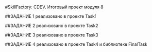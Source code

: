 ﻿#SkillFactory: CDEV. Итоговый проект модуля 8

##ЗАДАНИЕ 1
реализовано в проекте Task1

##ЗАДАНИЕ 2
реализовано в проекте Task2

##ЗАДАНИЕ 3
реализовано в проекте Task3

##ЗАДАНИЕ 4
реализовано в проекте Task4 и библиотеке FinalTask